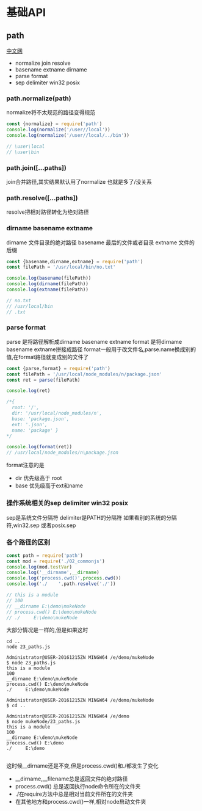 # 基础API

## path
[中文网](http://nodejs.cn/api/path.html)
* normalize join resolve
* basename extname dirname
* parse format
* sep delimiter win32 posix

### path.normalize(path)
normalize将不太规范的路径变得规范
```js
const {normalize} = require('path')
console.log(normalize('/user//local'))
console.log(normalize('/user//local/../bin'))

// \user\local
// \user\bin
```

### path.join([...paths])
join合并路径,其实结果默认用了normalize
也就是多了/没关系

### path.resolve([...paths])
resolve把相对路径转化为绝对路径

### dirname basename extname
dirname 文件目录的绝对路径
basename 最后的文件或者目录
extname  文件的后缀
```js
const {basename,dirname,extname} = require('path')
const filePath = '/usr/local/bin/no.txt'

console.log(basename(filePath))
console.log(dirname(filePath))
console.log(extname(filePath))

// no.txt
// /usr/local/bin
// .txt


```

### parse  format
parse 是将路径解析成dirname basename extname
format 是将dirname basename extname拼接成路径
format一般用于改文件名,parse.name换成别的值,在format路径就变成别的文件了

```js
const {parse,format} = require('path')
const filePath = '/usr/local/node_modules/n/package.json'
const ret = parse(filePath)

console.log(ret)

/*{ 
  root: '/',
  dir: '/usr/local/node_modules/n',
  base: 'package.json',
  ext: '.json',
  name: 'package' }
*/

console.log(format(ret))
// /usr/local/node_modules/n\package.json


```

format注意的是
* dir 优先级高于 root
* base 优先级高于ext和name

### 操作系统相关的sep delimiter win32 posix
sep是系统文件分隔符
delimiter是PATH的分隔符
如果看别的系统的分隔符,win32.sep 或者posix.sep

### 各个路径的区别
```js
const path = require('path')
const mod = require('./02_commonjs')
console.log(mod.testVar)
console.log('__dirname',__dirname)
console.log('process.cwd()',process.cwd())
console.log('./    ',path.resolve('./'))

// this is a module
// 100
// __dirname E:\demo\mukeNode
// process.cwd() E:\demo\mukeNode
// ./     E:\demo\mukeNode


```

大部分情况是一样的,但是如果这时 
```shell
cd ..
node 23_paths.js
```

```
Administrator@USER-20161215ZN MINGW64 /e/demo/mukeNode
$ node 23_paths.js
this is a module
100
__dirname E:\demo\mukeNode
process.cwd() E:\demo\mukeNode
./     E:\demo\mukeNode

Administrator@USER-20161215ZN MINGW64 /e/demo/mukeNode
$ cd ..

Administrator@USER-20161215ZN MINGW64 /e/demo
$ node mukeNode/23_paths.js
this is a module
100
__dirname E:\demo\mukeNode
process.cwd() E:\demo
./     E:\demo


```

这时候__dirname还是不变,但是process.cwd()和./都发生了变化

* __dirname,__filename总是返回文件的绝对路径
* process.cwd() 总是返回执行node命令所在的文件夹
* ./在require方法中总是相对当前文件所在的文件夹
* 在其他地方和process.cwd()一样,相对node启动文件夹
